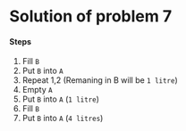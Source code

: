 # Solution of problem 7

#### Steps

1. Fill `B`
2. Put  `B` into `A`
3. Repeat 1,2  (Remaning in B will be `1 litre`)
4. Empty `A`
5. Put `B` into `A`  (`1 litre`)
5. Fill `B`
6. Put `B` into `A`  (`4 litres`)